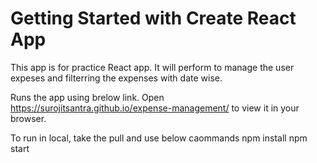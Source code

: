 # Getting Started with Create React App

This app is for practice React app.
It will perform to manage the user expeses and filterring the expenses with date wise.

Runs the app using brelow link.
Open https://surojitsantra.github.io/expense-management/ to view it in your browser.

To run in local, take the pull and use below caommands
npm install
npm start
